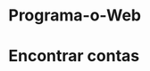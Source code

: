 # Programa-o-Web

<!DOCTYPE html>
<html lang="pt-br">
  <head>
    <title>Título da página</title>
    <meta charset="utf-8">
  </head>
  <body>
   <h1>

Encontrar contas
 
</h1>

  </body>
</html>

